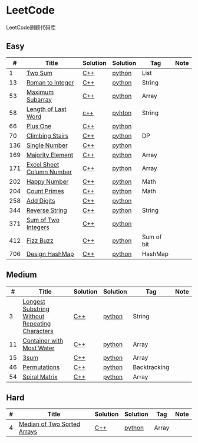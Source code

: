 ﻿# LeetCode
LeetCode刷题代码库
## Easy
|  #  | Title   |  Solution  |Solution| Tag |  Note  | 
|-----|-------- | ---------- | ------ | ----|--------|
|1|[Two Sum][1]|[C++][2]|[python][3]|List|
|13|[Roman to Integer][4]|[C++][5]|[python][6]|String|
|53|[Maximum Subarray][7]|[C++][8]|[python][9]|Array|
|58|[Length of Last Word][10]|[c++][11]|[pyhton][12]|String|
|66|[Plus One][13]|[C++][14]|[python][15]||
|70|[Climbing Stairs][16]|[C++][17]|[python][18]|DP|
|136|[Single Number][19]|[C++][20]|[python][21]||
|169|[Majority Element][22]|[C++][23]|[python][24]|Array|
|171|[Excel Sheet Column Number][25]|[C++][26]|[python][27]|Array|
|202|[Happy Number][28]|[C++][29]|[python][30]|Math|
|204|[Count Primes][31]|[C++][32]|[python][33]|Math|
|258|[Add Digits][34]|[C++][35]|[python][36]||
|344|[Reverse String][37]|[C++][38]|[python][39]|String|
|371|[Sum of Two Integers][40]|[C++][41]|[python][42]||
|412|[Fizz Buzz][43]|[C++][44]|[python][45]|Sum of bit|
|706|[Design HashMap][46]|[C++][47]|[python][48]|HashMap|

## Medium
|  #  | Title      |  Solution  |Solution| Tag |  Note  | 
|-----|------------| ---------- | ------ | ----|--------|
|3|[Longest Substring Without Repeating Characters][49]|[C++][50]|[python][51]|String|
|11|[Container with Most Water][52]|[C++][53]|[python][54]|Array|
|15|[3sum][55]|[C++][56]|[python][57]|Array|
|46|[Permutations][58]|[C++][59]|[python][60]|Backtracking|
|54|[Spiral Matrix][61]|[C++][62]|[python][63]|Array|


## Hard
|  #  | Title      |  Solution  |Solution| Tag |  Note  | 
|-----|------------| ---------- | ------ | ----|--------|
|4|[Median of Two Sorted Arrays][64]|[C++][65]|[python][66]|Array|


  [1]: https://leetcode.com/problems/two-sum/description/
  [2]: ./C++/1/main.cpp
  [3]: ./Python/1.py
  [4]: https://leetcode.com/problems/roman-to-integer/
  [5]: ./C++/13/main.cpp
  [6]: ./Python/13.py
  [7]: https://leetcode.com/problems/maximum-subarray/
  [8]: ./C++/53/main.cpp
  [9]: ./Python/53.py
  [10]: https://leetcode.com/problems/length-of-last-word/
  [11]: ./C++/58/main.cpp
  [12]: ./Python/58.py
  [13]: https://leetcode.com/problems/plus-one/description/
  [14]: ./C++/66/main.cpp
  [15]: ./Python/66.py
  [16]: https://leetcode.com/problems/climbing-stairs/
  [17]: ./C++/70/main.cpp
  [18]: ./Python/70.py
  [19]: https://leetcode.com/problems/single-number/description/
  [20]: ./C++/136/main.cpp
  [21]: ./Python/136.py
  [22]: https://leetcode.com/problems/majority-element/
  [23]: ./C++/169/main.cpp
  [24]: ./Python/169.py
  [25]: https://leetcode.com/problems/excel-sheet-column-number/
  [26]: ./C++/171/main.cpp
  [27]: ./Python/171.py
  [28]: https://leetcode.com/problems/happy-number/
  [29]: ./C++/202/main.cpp
  [30]: ./Python/202.py
  [31]: https://leetcode.com/problems/count-primes/
  [32]: ./C++/204/main.cpp
  [33]: ./Python/204.py
  [34]: https://leetcode.com/problems/add-digits/description/
  [35]: ./C++/258/main.cpp
  [36]: ./Python/258.py
  [37]: https://leetcode.com/problems/reverse-string/description/
  [38]: ./C++/258/main.cpp
  [39]: ./Python/344.py
  [40]: https://leetcode.com/problems/sum-of-two-integers/description/
  [41]: ./C++/371/main.cpp
  [42]: ./Python/371.py
  [43]: https://leetcode.com/problems/fizz-buzz/
  [44]: ./C++/412/main.cpp
  [45]: ./Python/412.py
  [46]: https://leetcode.com/problems/design-hashmap/description/
  [47]: ./C++/706/main.cpp
  [48]: ./Python/706.py
  [49]: https://leetcode.com/problemset/top-interview-questions/
  [50]: ./C++/3/main.cpp
  [51]: ./Python/3.py
  [52]: https://leetcode.com/problems/container-with-most-water/
  [53]: ./C++/11/main.cpp
  [54]: ./Python/11.py
  [55]: https://leetcode.com/problems/3sum/description/
  [56]: ./C++/15/main.cpp
  [57]: ./Python/15.py
  [58]: https://leetcode.com/problems/permutations/
  [59]: ./C++/46/main.cpp
  [60]: ./Python/46.py
  [61]: https://leetcode.com/problems/spiral-matrix/
  [62]: ./C++/54/main.cpp
  [63]: ./Python/54.py
  [64]: https://leetcode.com/problems/median-of-two-sorted-arrays/
  [65]: ./C++/4/main.cpp
  [66]: ./Python/4.py